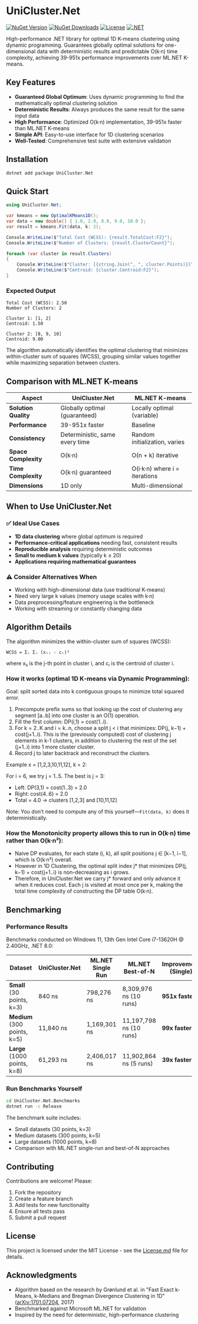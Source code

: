 # UniCluster.Net

[![NuGet Version](https://img.shields.io/nuget/v/UniCluster.Net.svg)](https://www.nuget.org/packages/UniCluster.Net)
[![NuGet Downloads](https://img.shields.io/nuget/dt/UniCluster.Net.svg)](https://www.nuget.org/packages/UniCluster.Net)
[![License](https://img.shields.io/badge/License-MIT-blue.svg)](License.md)
[![.NET](https://img.shields.io/badge/.NET-8.0-512BD4?logo=dotnet&logoColor=white)](https://dotnet.microsoft.com/en-us/download/dotnet/8.0)

High-performance .NET library for optimal 1D K-means clustering using dynamic programming. Guarantees globally optimal solutions for one-dimensional data with deterministic results and predictable O(k·n) time complexity, achieving 39-951x performance improvements over ML.NET K-means.

## Key Features

- **Guaranteed Global Optimum**: Uses dynamic programming to find the mathematically optimal clustering solution
- **Deterministic Results**: Always produces the same result for the same input data
- **High Performance**: Optimized O(k·n) implementation, 39-951x faster than ML.NET K-means
- **Simple API**: Easy-to-use interface for 1D clustering scenarios
- **Well-Tested**: Comprehensive test suite with extensive validation

## Installation

```bash
dotnet add package UniCluster.Net
```

## Quick Start

```csharp
using UniCluster.Net;

var kmeans = new OptimalKMeans1D();
var data = new double[] { 1.0, 2.0, 8.0, 9.0, 10.0 };
var result = kmeans.Fit(data, k: 2);

Console.WriteLine($"Total Cost (WCSS): {result.TotalCost:F2}");
Console.WriteLine($"Number of Clusters: {result.ClusterCount}");

foreach (var cluster in result.Clusters)
{
    Console.WriteLine($"Cluster: [{string.Join(", ", cluster.Points)}]");
    Console.WriteLine($"Centroid: {cluster.Centroid:F2}");
}
```

### Expected Output

```
Total Cost (WCSS): 2.50
Number of Clusters: 2

Cluster 1: [1, 2]
Centroid: 1.50
  
Cluster 2: [8, 9, 10]  
Centroid: 9.00
```

The algorithm automatically identifies the optimal clustering that minimizes within-cluster sum of squares (WCSS), grouping similar values together while maximizing separation between clusters.

## Comparison with ML.NET K-means

| Aspect | UniCluster.Net | ML.NET K-means |
|--------|---------------|-------------------|
| **Solution Quality** | Globally optimal (guaranteed) | Locally optimal (variable) |
| **Performance** | 39-951x faster | Baseline |
| **Consistency** | Deterministic, same every time | Random initialization, varies |
| **Space Complexity** | O(k·n) | O(n + k) iterative |
| **Time Complexity** | O(k·n) guaranteed | O(i·k·n) where i = iterations |
| **Dimensions** | 1D only | Multi-dimensional |


## When to Use UniCluster.Net

### ✅ Ideal Use Cases
- **1D data clustering** where global optimum is required
- **Performance-critical applications** needing fast, consistent results
- **Reproducible analysis** requiring deterministic outcomes
- **Small to medium k values** (typically k ≤ 20)
- **Applications requiring mathematical guarantees**

### ⚠️ Consider Alternatives When
- Working with high-dimensional data (use traditional K-means)
- Need very large k values (memory usage scales with k·n)
- Data preprocessing/feature engineering is the bottleneck
- Working with streaming or constantly changing data

## Algorithm Details

The algorithm minimizes the within-cluster sum of squares (WCSS):
```
WCSS = Σᵢ Σⱼ (xᵢⱼ - cᵢ)²
```
where xᵢⱼ is the j-th point in cluster i, and cᵢ is the centroid of cluster i.

### How it works (optimal 1D K‑means via Dynamic Programming):

Goal: split sorted data into k contiguous groups to minimize total squared error.

1) Precompute prefix sums so that looking up the cost of clustering any segment [a..b] into one cluster is an O(1) operation.
2) Fill the first column: DP(i,1) = cost(1..i).
3) For k = 2..K and i = k..n, choose a split j < i that minimizes:
   DP(j, k−1) + cost(j+1..i). This is the (previously computed) cost of clustering j elements in k-1 clusters, in addition to clustering the rest of the set (j+1..i) into 1 more cluster cluster.
4) Record j to later backtrack and reconstruct the clusters.

Example x = [1,2,3,10,11,12], k = 2:

For i = 6, we try j = 1..5. The best is j = 3:
- Left: DP(3,1) = cost(1..3) = 2.0
- Right: cost(4..6) = 2.0
- Total = 4.0 → clusters [1,2,3] and [10,11,12]

Note: You don’t need to compute any of this yourself—`Fit(data, k)` does it deterministically.

### How the Monotonicity property allows this to run in O(k·n) time rather than O(k·n²):

- Naive DP evaluates, for each state (i, k), all split positions j ∈ [k−1, i−1], which is O(k·n²) overall.
- However in 1D Clustering, the optimal split index j* that minimizes DP(j, k−1) + cost(j+1..i) is non-decreasing as i grows. 
- Therefore, in UniCluster.Net we carry j* forward and only advance it when it reduces cost. Each j is visited at most once per k, making the total time complexity of constructing the DP table O(k·n).

## Benchmarking

### Performance Results

Benchmarks conducted on Windows 11, 13th Gen Intel Core i7-13620H @ 2.40GHz, .NET 8.0:

| Dataset | UniCluster.Net | ML.NET Single Run | ML.NET Best-of-N | Improvement (Single) |
|---------|----------------|-------------------|------------------|---------------------|
| **Small** (30 points, k=3) | 840 ns | 798,276 ns | 8,309,976 ns (10 runs) | **951x faster** |
| **Medium** (300 points, k=5) | 11,840 ns | 1,169,301 ns | 11,197,798 ns (10 runs) | **99x faster** |
| **Large** (1000 points, k=8) | 61,293 ns | 2,406,017 ns | 11,902,864 ns (5 runs) | **39x faster** |

### Run Benchmarks Yourself

```bash
cd UniCluster.Net.Benchmarks
dotnet run -c Release
```

The benchmark suite includes:
- Small datasets (30 points, k=3)
- Medium datasets (300 points, k=5) 
- Large datasets (1000 points, k=8)
- Comparison with ML.NET single-run and best-of-N approaches

## Contributing

Contributions are welcome! Please:

1. Fork the repository
2. Create a feature branch
3. Add tests for new functionality
4. Ensure all tests pass
5. Submit a pull request

## License

This project is licensed under the MIT License - see the [License.md](License.md) file for details.

## Acknowledgments

- Algorithm based on the research by Grønlund et al. in "Fast Exact k-Means, k-Medians and Bregman Divergence Clustering in 1D" ([arXiv:1701.07204](https://arxiv.org/abs/1701.07204), 2017)
- Benchmarked against Microsoft ML.NET for validation
- Inspired by the need for deterministic, high-performance clustering